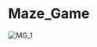 # Maze_Game
![MG_1](https://github.com/user-attachments/assets/e16872a6-edf2-4e43-9d9f-7027f80ff51e)
